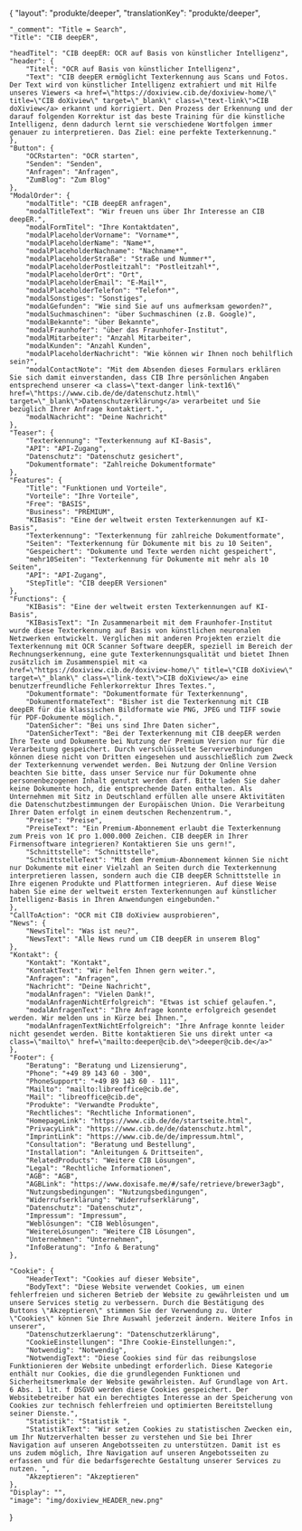 {
    "layout": "produkte/deeper",
	"translationKey": "produkte/deeper",

    "_comment": "Title = Search", 
    "Title": "CIB deepER",

    "headTitel": "CIB deepER: OCR auf Basis von künstlicher Intelligenz",
    "header": {
        "Titel": "OCR auf Basis von künstlicher Intelligenz",
        "Text": "CIB deepER ermöglicht Texterkennung aus Scans und Fotos. Der Text wird von künstlicher Intelligenz extrahiert und mit Hilfe unseres Viewers <a href=\"https://doxiview.cib.de/doxiview-home/\" title=\"CIB doXiview\" target=\"_blank\" class=\"text-link\">CIB doXiview</a> erkannt und korrigiert. Den Prozess der Erkennung und der darauf folgenden Korrektur ist das beste Training für die künstliche Intelligenz, denn dadurch lernt sie verschiedene Wortfolgen immer genauer zu interpretieren. Das Ziel: eine perfekte Texterkennung."
    },
    "Button": {
        "OCRstarten": "OCR starten",
        "Senden": "Senden",
        "Anfragen": "Anfragen",
        "ZumBlog": "Zum Blog"
    },
    "ModalOrder": {
        "modalTitle": "CIB deepER anfragen",
        "modalTitleText": "Wir freuen uns über Ihr Interesse an CIB deepER.",
        "modalFormTitel": "Ihre Kontaktdaten",
        "modalPlaceholderVorname": "Vorname*",
        "modalPlaceholderName": "Name*",
        "modalPlaceholderNachname": "Nachname*",
        "modalPlaceholderStraße": "Straße und Nummer*",
        "modalPlaceholderPostleitzahl": "Postleitzahl*",
        "modalPlaceholderOrt": "Ort",
        "modalPlaceholderEmail": "E-Mail*",
        "modalPlaceholderTelefon": "Telefon*",
        "modalSonstiges": "Sonstiges",
        "modalGefunden": "Wie sind Sie auf uns aufmerksam geworden?",
        "modalSuchmaschinen": "über Suchmaschinen (z.B. Google)",
        "modalBekannte": "über Bekannte",
        "modalFraunhofer": "über das Fraunhofer-Institut",
        "modalMitarbeiter": "Anzahl Mitarbeiter",
        "modalKunden": "Anzahl Kunden",
        "modalPlaceholderNachricht": "Wie können wir Ihnen noch behilflich sein?",
        "modalContactNote": "Mit dem Absenden dieses Formulars erklären Sie sich damit einverstanden, dass CIB Ihre persönlichen Angaben entsprechend unserer <a class=\"text-danger link-text16\" href=\"https://www.cib.de/de/datenschutz.html\" target=\"_blank\">Datenschutzerklärung</a> verarbeitet und Sie bezüglich Ihrer Anfrage kontaktiert.",
        "modalNachricht": "Deine Nachricht"
    },
    "Teaser": {
        "Texterkennung": "Texterkennung auf KI-Basis",
        "API": "API-Zugang",
        "Datenschutz": "Datenschutz gesichert",
        "Dokumentformate": "Zahlreiche Dokumentformate"
    },
    "Features": {
        "Title": "Funktionen und Vorteile",
        "Vorteile": "Ihre Vorteile",
        "Free": "BASIS",
        "Business": "PREMIUM",
        "KIBasis": "Eine der weltweit ersten Texterkennungen auf KI-Basis",
        "Texterkennung": "Texterkennung für zahlreiche Dokumentformate",
        "Seiten": "Texterkennung für Dokumente mit bis zu 10 Seiten",
        "Gespeichert": "Dokumente und Texte werden nicht gespeichert",
        "mehr10Seiten": "Texterkennung für Dokumente mit mehr als 10 Seiten",
        "API": "API-Zugang",
        "StepTitle": "CIB deepER Versionen"
    },
    "Functions": {
        "KIBasis": "Eine der weltweit ersten Texterkennungen auf KI-Basis",
        "KIBasisText": "In Zusammenarbeit mit dem Fraunhofer-Institut wurde diese Texterkennung auf Basis von künstlichen neuronalen Netzwerken entwickelt. Verglichen mit anderen Projekten erzielt die Texterkennung mit OCR Scanner Software deepER, speziell im Bereich der Rechnungserkennung, eine gute Texterkennungsqualität und bietet Ihnen zusätzlich im Zusammenspiel mit <a href=\"https://doxiview.cib.de/doxiview-home/\" title=\"CIB doXiview\" target=\"_blank\" class=\"link-text\">CIB doXiview</a> eine benutzerfreundliche Fehlerkorrektur Ihres Textes.",
        "Dokumentformate": "Dokumentformate für Texterkennung",
        "DokumentformateText": "Bisher ist die Texterkennung mit CIB deepER für die klassischen Bildformate wie PNG, JPEG und TIFF sowie für PDF-Dokumente möglich.",
        "DatenSicher": "Bei uns sind Ihre Daten sicher",
        "DatenSicherText": "Bei der Texterkennung mit CIB deepER werden Ihre Texte und Dokumente bei Nutzung der Premium Version nur für die Verarbeitung gespeichert. Durch verschlüsselte Serververbindungen können diese nicht von Dritten eingesehen und ausschließlich zum Zweck der Texterkennung verwendet werden. Bei Nutzung der Online Version beachten Sie bitte, dass unser Service nur für Dokumente ohne personenbezogenen Inhalt genutzt werden darf. Bitte laden Sie daher keine Dokumente hoch, die entsprechende Daten enthalten. Als Unternehmen mit Sitz in Deutschland erfüllen alle unsere Aktivitäten die Datenschutzbestimmungen der Europäischen Union. Die Verarbeitung Ihrer Daten erfolgt in einem deutschen Rechenzentrum.",
        "Preise": "Preise",
        "PreiseText": "Ein Premium-Abonnement erlaubt die Texterkennung zum Preis von 1€ pro 1.000.000 Zeichen. CIB deepER in Ihrer Firmensoftware integrieren? Kontaktieren Sie uns gern!",
        "Schnittstelle": "Schnittstelle",
        "SchnittstelleText": "Mit dem Premium-Abonnement können Sie nicht nur Dokumente mit einer Vielzahl an Seiten durch die Texterkennung interpretieren lassen, sondern auch die CIB deepER Schnittstelle in Ihre eigenen Produkte und Plattformen integrieren. Auf diese Weise haben Sie eine der weltweit ersten Texterkennungen auf künstlicher Intelligenz-Basis in Ihren Anwendungen eingebunden."
    },
    "CallToAction": "OCR mit CIB doXiview ausprobieren",
    "News": {
        "NewsTitel": "Was ist neu?",
        "NewsText": "Alle News rund um CIB deepER in unserem Blog"
    },
    "Kontakt": {
        "Kontakt": "Kontakt",
        "KontaktText": "Wir helfen Ihnen gern weiter.",
        "Anfragen": "Anfragen",
        "Nachricht": "Deine Nachricht",
        "modalAnfragen": "Vielen Dank!",
        "modalAnfragenNichtErfolgreich": "Etwas ist schief gelaufen.",
        "modalAnfragenText": "Ihre Anfrage konnte erfolgreich gesendet werden. Wir melden uns in Kürze bei Ihnen.",
        "modalAnfragenTextNichtErfolgreich": "Ihre Anfrage konnte leider nicht gesendet werden. Bitte kontaktieren Sie uns direkt unter <a class=\"mailto\" href=\"mailto:deeper@cib.de\">deeper@cib.de</a>"
    },
    "Footer": {
        "Beratung": "Beratung und Lizensierung",
        "Phone": "+49 89 143 60 - 300",
        "PhoneSupport": "+49 89 143 60 - 111",
        "Mailto": "mailto:libreoffice@cib.de",
        "Mail": "libreoffice@cib.de",
        "Produkte": "Verwandte Produkte",
        "Rechtliches": "Rechtliche Informationen",
		"HomepageLink": "https://www.cib.de/de/startseite.html",
		"PrivacyLink": "https://www.cib.de/de/datenschutz.html",
		"ImprintLink": "https://www.cib.de/de/impressum.html",
		"Consultation": "Beratung und Bestellung",
		"Installation": "Anleitungen & Drittseiten",
		"RelatedProducts": "Weitere CIB Lösungen",
		"Legal": "Rechtliche Informationen",
		"AGB": "AGB",
		"AGBLink": "https://www.doxisafe.me/#/safe/retrieve/brewer3agb",
		"Nutzungsbedingungen": "Nutzungsbedingungen",
		"Widerrufserklärung": "Widerrufserklärung",
		"Datenschutz": "Datenschutz",
		"Impressum": "Impressum",
        "Weblösungen": "CIB Weblösungen",
        "WeitereLösungen": "Weitere CIB Lösungen",
        "Unternehmen": "Unternehmen",
        "InfoBeratung": "Info & Beratung"
    },

    "Cookie": {
        "HeaderText": "Cookies auf dieser Website",
        "BodyText": "Diese Website verwendet Cookies, um einen fehlerfreien und sicheren Betrieb der Website zu gewährleisten und um unsere Services stetig zu verbessern. Durch die Bestätigung des Buttons \"Akzeptieren\" stimmen Sie der Verwendung zu. Unter \"Cookies\" können Sie Ihre Auswahl jederzeit ändern. Weitere Infos in unserer",
        "Datenschutzerklaerung": "Datenschutzerklärung",
        "CookieEinstellungen": "Ihre Cookie-Einstellungen:",
        "Notwendig": "Notwendig",
        "NotwendigText": "Diese Cookies sind für das reibungslose Funktionieren der Website unbedingt erforderlich. Diese Kategorie enthält nur Cookies, die die grundlegenden Funktionen und Sicherheitsmerkmale der Website gewährleisten. Auf Grundlage von Art. 6 Abs. 1 lit. f DSGVO werden diese Cookies gespeichert. Der Websitebetreiber hat ein berechtigtes Interesse an der Speicherung von Cookies zur technisch fehlerfreien und optimierten Bereitstellung seiner Dienste.",
        "Statistik": "Statistik ",
        "StatistikText": "Wir setzen Cookies zu statistischen Zwecken ein, um Ihr Nutzerverhalten besser zu verstehen und Sie bei Ihrer Navigation auf unseren Angebotsseiten zu unterstützen. Damit ist es uns zudem möglich, Ihre Navigation auf unseren Angebotsseiten zu erfassen und für die bedarfsgerechte Gestaltung unserer Services zu nutzen. ",
        "Akzeptieren": "Akzeptieren"
    },
    "Display": "",
    "image": "img/doxiview_HEADER_new.png"
}